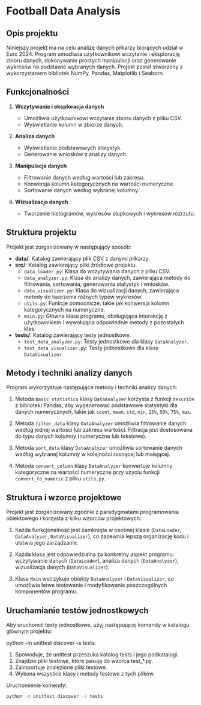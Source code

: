 # Football Data Analysis

## Opis projektu

Niniejszy projekt ma na celu analizę danych piłkarzy biorących udział w Euro 2024. Program umożliwia użytkownikowi wczytanie i eksplorację zbioru danych, dokonywanie prostych manipulacji oraz generowanie wykresów na podstawie wybranych danych. Projekt został stworzony z wykorzystaniem bibliotek NumPy, Pandas, Matplotlib i Seaborn.

## Funkcjonalności

1. **Wczytywanie i eksploracja danych**
   - Umożliwia użytkownikowi wczytanie zbioru danych z pliku CSV.
   - Wyświetlanie kolumn w zbiorze danych.

2. **Analiza danych**
   - Wyświetlanie podstawowych statystyk.
   - Generowanie wniosków z analizy danych.

3. **Manipulacja danych**
   - Filtrowanie danych według wartości lub zakresu.
   - Konwersja kolumn kategorycznych na wartości numeryczne.
   - Sortowanie danych według wybranej kolumny.

4. **Wizualizacja danych**
   - Tworzenie histogramów, wykresów słupkowych i wykresów rozrzutu.

## Struktura projektu

Projekt jest zorganizowany w następujący sposób:

- **data/**: Katalog zawierający plik CSV z danymi piłkarzy.
- **src/**: Katalog zawierający pliki źródłowe projektu.
  - `data_loader.py`: Klasa do wczytywania danych z pliku CSV.
  - `data_analyzer.py`: Klasa do analizy danych, zawierająca metody do filtrowania, sortowania, generowania statystyk i wniosków.
  - `data_visualizer.py`: Klasa do wizualizacji danych, zawierająca metody do tworzenia różnych typów wykresów.
  - `utils.py`: Funkcje pomocnicze, takie jak konwersja kolumn kategorycznych na numeryczne.
  - `main.py`: Główna klasa programu, obsługująca interakcję z użytkownikiem i wywołująca odpowiednie metody z pozostałych klas.
- **tests/**: Katalog zawierający testy jednostkowe.
  - `test_data_analyzer.py`: Testy jednostkowe dla klasy `DataAnalyzer`.
  - `test_data_visualizer.py`: Testy jednostkowe dla klasy `DataVisualizer`.

## Metody i techniki analizy danych

Program wykorzystuje następujące metody i techniki analizy danych:

1. Metoda `basic_statistics` klasy `DataAnalyzer` korzysta z funkcji `describe` z biblioteki Pandas, aby wygenerować podstawowe statystyki dla danych numerycznych, takie jak `count`, `mean`, `std`, `min`, `25%`, `50%`, `75%`, `max`.

2. Metoda `filter_data` klasy `DataAnalyzer` umożliwia filtrowanie danych według jednej wartości lub zakresu wartości. Filtracja jest dostosowana do typu danych kolumny (numeryczne lub tekstowe).

3.  Metoda `sort_data` klasy `DataAnalyzer` umożliwia sortowanie danych według wybranej kolumny w kolejności rosnącej lub malejącej.

4.  Metoda `convert_column` klasy `DataAnalyzer` konwertuje kolumny kategoryczne na wartości numeryczne przy użyciu funkcji `convert_to_numeric` z pliku `utils.py`.

## Struktura i wzorce projektowe

Projekt jest zorganizowany zgodnie z paradygmatami programowania obiektowego i korzysta z kilku wzorców projektowych:

1. Każda funkcjonalność jest zamknięta w osobnej klasie (`DataLoader`, `DataAnalyzer`, `DataVisualizer`), co zapewnia lepszą organizację kodu i ułatwia jego zarządzanie.

2. Każda klasa jest odpowiedzialna za konkretny aspekt programu: wczytywanie danych (`DataLoader`), analiza danych (`DataAnalyzer`), wizualizacja danych (`DataVisualizer`).

3. Klasa `Main` wstrzykuje obiekty `DataAnalyzer` i `DataVisualizer`, co umożliwia łatwe testowanie i modyfikowanie poszczególnych komponentów programu.

## Uruchamianie testów jednostkowych

Aby uruchomić testy jednostkowe, użyj następującej komendy w katalogu głównym projektu:


python -m unittest discover -s tests:
1. Spowoduje, że unittest przeszuka katalog tests i jego podkatalogi.  
2. Znajdzie pliki testowe, które pasują do wzorca test_*.py. 
3. Zaimportuje znalezione pliki testowe.
4. Wykona wszystkie klasy i metody testowe z tych plików.

Uruchomienie komendy:
```bash
python -m unittest discover -s tests
